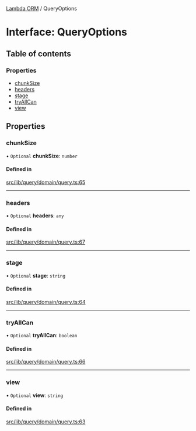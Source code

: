 [Lambda ORM](../README.md) / QueryOptions

# Interface: QueryOptions

## Table of contents

### Properties

- [chunkSize](QueryOptions.md#chunksize)
- [headers](QueryOptions.md#headers)
- [stage](QueryOptions.md#stage)
- [tryAllCan](QueryOptions.md#tryallcan)
- [view](QueryOptions.md#view)

## Properties

### chunkSize

• `Optional` **chunkSize**: `number`

#### Defined in

[src/lib/query/domain/query.ts:65](https://github.com/FlavioLionelRita/lambdaorm/blob/a55d8095/src/lib/query/domain/query.ts#L65)

___

### headers

• `Optional` **headers**: `any`

#### Defined in

[src/lib/query/domain/query.ts:67](https://github.com/FlavioLionelRita/lambdaorm/blob/a55d8095/src/lib/query/domain/query.ts#L67)

___

### stage

• `Optional` **stage**: `string`

#### Defined in

[src/lib/query/domain/query.ts:64](https://github.com/FlavioLionelRita/lambdaorm/blob/a55d8095/src/lib/query/domain/query.ts#L64)

___

### tryAllCan

• `Optional` **tryAllCan**: `boolean`

#### Defined in

[src/lib/query/domain/query.ts:66](https://github.com/FlavioLionelRita/lambdaorm/blob/a55d8095/src/lib/query/domain/query.ts#L66)

___

### view

• `Optional` **view**: `string`

#### Defined in

[src/lib/query/domain/query.ts:63](https://github.com/FlavioLionelRita/lambdaorm/blob/a55d8095/src/lib/query/domain/query.ts#L63)
